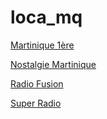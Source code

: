 # loca_mq

[Martinique 1ère](http://martinique.ice.infomaniak.ch/martinique-128.mp3?n=6519a96f6fe88161c9bb)

[Nostalgie Martinique](http://2stream.dyndns.org:8000/nostalgiemq?n=7c1d8876d5329d5c3fb3)

[Radio Fusion](http://france16.coollabel-productions.com:8276/listen.m3u?n=da021a2cd1e02326460d)

[Super Radio](http://str81.streamakaci.com:9160/?n=7cae64de8960d794feca)

